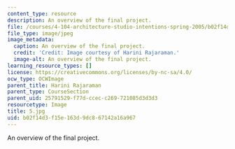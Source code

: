 ```yaml
---
content_type: resource
description: An overview of the final project.
file: /courses/4-104-architecture-studio-intentions-spring-2005/b02f14d3f15e163d9dc867142a16a967_5.jpg
file_type: image/jpeg
image_metadata:
  caption: An overview of the final project.
  credit: 'Credit: Image courtesy of Harini Rajaraman.'
  image-alt: An overview of the final project.
learning_resource_types: []
license: https://creativecommons.org/licenses/by-nc-sa/4.0/
ocw_type: OCWImage
parent_title: Harini Rajaraman
parent_type: CourseSection
parent_uid: 25791529-f77d-ccec-c269-721085d3d3d3
resourcetype: Image
title: 5.jpg
uid: b02f14d3-f15e-163d-9dc8-67142a16a967
---
```

An overview of the final project.